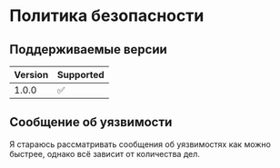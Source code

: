# Политика безопасности

## Поддерживаемые версии

| Version | Supported          |
|---------|--------------------|
| 1.0.0   | :white_check_mark: |

## Сообщение об уязвимости

Я стараюсь рассматривать сообщения об уязвимостях как можно быстрее, однако всё зависит от количества дел.